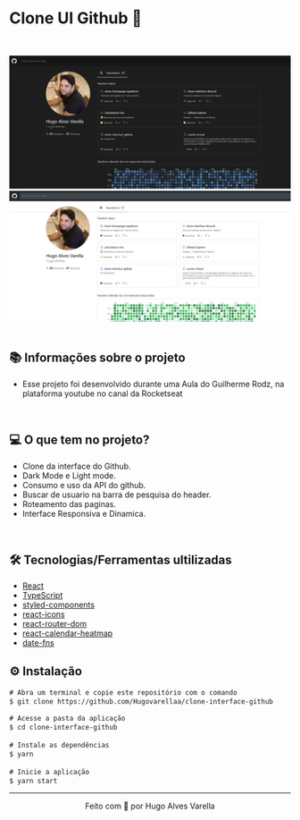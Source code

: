 # Clone UI Github 💜

&nbsp;

<div>
  <img src="./clone-github/public/img.jpg">
  <img src="./clone-github/public/img1.jpg">
</div>

<br/>

## 📚 Informações sobre o projeto

- Esse projeto foi desenvolvido durante uma Aula do Guilherme Rodz, na plataforma youtube no canal da Rocketseat

&nbsp;

## 💻 O que tem no projeto?

- Clone da interface do Github.
- Dark Mode e Light mode.
- Consumo e uso da API do github.
- Buscar de usuario na barra de pesquisa do header.
- Roteamento das paginas.
- Interface Responsiva e Dinamica.

&nbsp;
&nbsp;

## 🛠️ Tecnologias/Ferramentas ultilizadas

- [React](https://pt-br.reactjs.org/E)
- [TypeScript](https://www.typescriptlang.org/)
- [styled-components](https://styled-components.com/)
- [react-icons](https://react-icons.github.io/react-icons/)
- [react-router-dom](https://www.npmjs.com/package/react-router-dom)
- [react-calendar-heatmap](https://www.npmjs.com/package/react-calendar-heatmap)
- [date-fns](https://date-fns.org/)

## ⚙️ Instalação

```
# Abra um terminal e copie este repositório com o comando
$ git clone https://github.com/Hugovarellaa/clone-interface-github
```

```
# Acesse a pasta da aplicação
$ cd clone-interface-github

# Instale as dependências
$ yarn

# Inicie a aplicação
$ yarn start

```

---

<p align="center">Feito com 💙 por Hugo Alves Varella</p>
